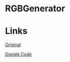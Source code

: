 # RGBGenerator

Links
==========

[Original](http://codegolf.stackexchange.com/a/22326)

[Google Code](https://code.google.com/p/joco-tools/source/browse/RGBGenerator/Program.cs)
